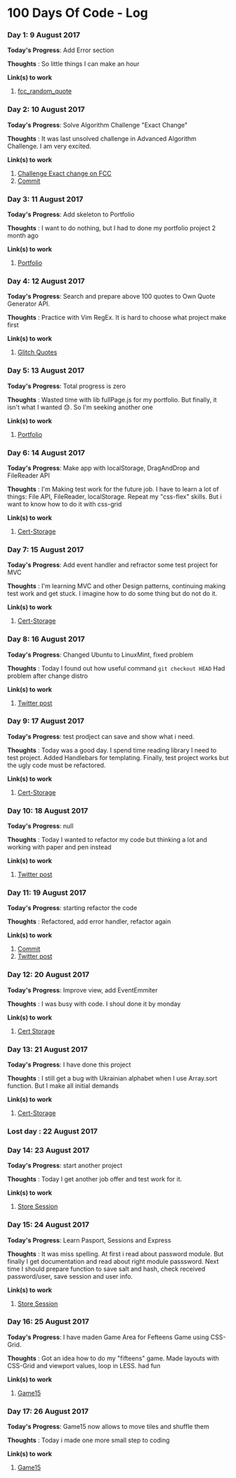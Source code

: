 # 100 Days Of Code - Log

### Day 1: 9 August 2017

**Today's Progress**: Add Error section

**Thoughts** : So little things I can make an hour 

**Link(s) to work**

1. [fcc_random_quote](https://github.com/maks-ushakov/fcc_random_quote/commit/e645ddb73d09d96be57b25c392bb48b7e8d748a8)


### Day 2: 10 August 2017

**Today's Progress**: Solve Algorithm Challenge "Exact Change"

**Thoughts** : It was last unsolved challenge in Advanced Algorithm Challenge. I am very excited.

**Link(s) to work**

1. [Challenge Exact change on FCC](https://www.freecodecamp.com/challenges/exact-change)
2. [Commit](https://github.com/maks-ushakov/fcc_advanced_algorithms/commit/f3c8f31615df08e4f89f5d71b3acd536dc9fe609)


### Day 3: 11 August 2017

**Today's Progress**: Add skeleton to Portfolio

**Thoughts** : I want to do nothing, but I had to done my portfolio project 2 month ago

**Link(s) to work**

1. [Portfolio](https://github.com/maks-ushakov/portfolio)


### Day 4: 12 August 2017

**Today's Progress**: Search and prepare above 100 quotes to Own Quote Generator API. 

**Thoughts** : Practice with Vim RegEx. It is hard to choose what project make first

**Link(s) to work**

1. [Glitch Quotes](https://quotes.glitch.me/)


### Day 5: 13 August 2017

**Today's Progress**: Total progress is zero

**Thoughts** : Wasted time with lib fullPage.js for my portfolio. But finally, it isn't what I wanted 😓. So I'm seeking another one

**Link(s) to work**

1. [Portfolio](https://github.com/maks-ushakov/portfolio)


### Day 6: 14 August 2017

**Today's Progress**: Make app with localStorage, DragAndDrop and FileReader API

**Thoughts** : I'm Making test work for the future job. I have to learn a lot of things: File API, FileReader, localStorage. Repeat my "css-flex" skills. But i want to know how to do it with css-grid

**Link(s) to work**

1. [Cert-Storage](https://maks-ushakov.github.io/cert-storage/)  
  
### Day 7: 15 August 2017

**Today's Progress**: Add event handler and refractor some test project for MVC 

**Thoughts** : I'm learning MVC and other Design patterns, continuing making test work and get stuck. I imagine how to do some thing but do not do it.

**Link(s) to work**

1. [Cert-Storage](https://maks-ushakov.github.io/cert-storage/)


### Day 8: 16 August 2017

**Today's Progress**: Changed Ubuntu to LinuxMint, fixed problem

**Thoughts** : Today I found out how useful command `git checkout HEAD`
Had problem after change distro

**Link(s) to work**

1. [Twitter post](https://twitter.com/projmaks/status/897908978432315393)


### Day 9: 17 August 2017

**Today's Progress**: test prodject can save and show what i need.

**Thoughts** : Today was a good day. I spend time reading library I need to test project. Added Handlebars for templating. Finally, test project works but the ugly code must be refactored.

**Link(s) to work**

1. [Cert-Storage](https://maks-ushakov.github.io/cert-storage/)


### Day 10: 18 August 2017

**Today's Progress**: null

**Thoughts** : Today I wanted to refactor my code but thinking a lot and working with paper and pen instead

**Link(s) to work**

1. [Twitter post](https://twitter.com/projmaks/status/898602152821534720)


### Day 11: 19 August 2017

**Today's Progress**: starting refactor the code

**Thoughts** : Refactored, add error handler, refactor again

**Link(s) to work**

1. [Commit](https://github.com/maks-ushakov/cert-storage/commit/ec14f184ac3d2e7a3957ebd843595baac10dbda4)
2. [Twitter post](https://twitter.com/projmaks/status/899013216566685696)  


### Day 12: 20 August 2017

**Today's Progress**: Improve view, add EventEmmiter

**Thoughts** : I was busy with code. I shoul done it by monday

**Link(s) to work**

1. [Cert Storage](https://github.com/maks-ushakov/cert-storage)


### Day 13: 21 August 2017
**Today's Progress**: I have done this project

**Thoughts** : I still get a bug with Ukrainian alphabet when I use Array.sort function. But I make all initial demands 

**Link(s) to work**

1. [Cert-Storage](https://maks-ushakov.github.io/cert-storage/)  


### Lost day : 22 August 2017



### Day 14: 23 August 2017

**Today's Progress**: start another project

**Thoughts** : Today I get another job offer and test work for it.

**Link(s) to work**

1. [Store Session](https://github.com/maks-ushakov/store-session)



### Day 15: 24 August 2017

**Today's Progress**: Learn Pasport, Sessions and Express

**Thoughts** : It was miss spelling. At first i read about password module. But finally I get documentation and read about right module passsword. Next time I should prepare function to save salt and hash, check received password/user, save session and user info.

**Link(s) to work**

1. [Store Session](https://github.com/maks-ushakov/store-session)



### Day 16: 25 August 2017

**Today's Progress**: I have maden Game Area for Fefteens Game using CSS-Grid.

**Thoughts** : Got an idea how to do my "fifteens" game. Made layouts with CSS-Grid and viewport values, loop in LESS. had fun

**Link(s) to work**

1. [Game15](https://maks-ushakov.github.io/game15/)


### Day 17: 26 August 2017

**Today's Progress**: Game15 now allows to move tiles and shuffle them

**Thoughts** : Today i made one more small step to coding

**Link(s) to work**

1. [Game15](https://maks-ushakov.github.io/game15/)